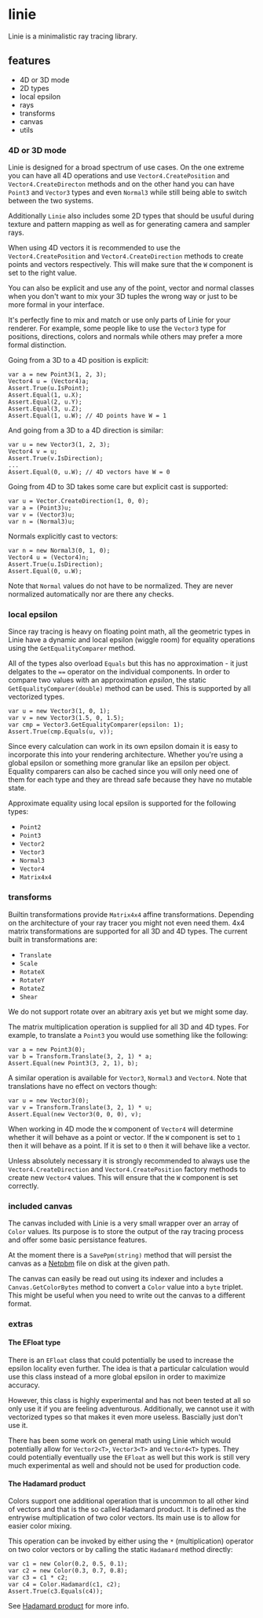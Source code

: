 # linie
Linie is a minimalistic ray tracing library.

## features
* 4D or 3D mode
* 2D types
* local epsilon
* rays
* transforms
* canvas
* utils

### 4D or 3D mode
Linie is designed for a broad spectrum of use cases. On the one extreme you can
have all 4D operations and use `Vector4.CreatePosition` and `Vector4.CreateDirecton`
methods and on the other hand you can have `Point3` and `Vector3` types and even `Normal3`
while still being able to switch between the two systems.

Additionally `Linie` also includes some 2D types that should be usuful during texture
and pattern mapping as well as for generating camera and sampler rays.

When using 4D vectors it is recommended to use the `Vector4.CreatePosition` and
`Vector4.CreateDirection` methods to create points and vectors respectively. This
will make sure that the `W` component is set to the right value.

You can also be explicit and use any of the point, vector and normal classes when you don't want to mix your 3D tuples the wrong way or just to be more formal in your interface.

It's perfectly fine to mix and match or use only parts of Linie for your renderer. For example, some people like to use the `Vector3` type for positions, directions, colors and normals while others may prefer a more formal distinction.

Going from a 3D to a 4D position is explicit:
```
var a = new Point3(1, 2, 3);
Vector4 u = (Vector4)a;
Assert.True(u.IsPoint);
Assert.Equal(1, u.X);
Assert.Equal(2, u.Y);
Assert.Equal(3, u.Z);
Assert.Equal(1, u.W); // 4D points have W = 1
```

And going from a 3D to a 4D direction is similar:
```
var u = new Vector3(1, 2, 3);
Vector4 v = u;
Assert.True(v.IsDirection);
...
Assert.Equal(0, u.W); // 4D vectors have W = 0
```

Going from 4D to 3D takes some care but explicit cast is supported:
```
var u = Vector.CreateDirection(1, 0, 0);
var a = (Point3)u;
var v = (Vector3)u;
var n = (Normal3)u;
```

Normals explicitly cast to vectors:
```
var n = new Normal3(0, 1, 0);
Vector4 u = (Vector4)n;
Assert.True(u.IsDirection);
Assert.Equal(0, u.W);
```

Note that `Normal` values do not have to be normalized. They are never
normalized automatically nor are there any checks.

### local epsilon
Since ray tracing is heavy on floating point math, all the geometric types in
Linie have a dynamic and local epsilon (wiggle room) for equality operations
using the `GetEqualityComparer` method.

All of the types also overload `Equals` but this has no approximation - it just
delgates to the `==` operator on the individual components. In order to compare 
two values with an approximation *epsilon*, the static `GetEqualityComparer(double)` 
method can be used. This is supported by all vectorized types.
```
var u = new Vector3(1, 0, 1);
var v = new Vector3(1.5, 0, 1.5);
var cmp = Vector3.GetEqualityComparer(epsilon: 1);
Assert.True(cmp.Equals(u, v));
```

Since every calculation can work in its own epsilon domain it is easy to
incorporate this into your rendering architecture. Whether you're using a
global epsilon or something more granular like an epsilon per object. Equality
comparers can also be cached since you will only need one of them for each type
and they are thread safe because they have no mutable state.

Approximate equality using local epsilon is supported for the following types:
* `Point2`
* `Point3`
* `Vector2`
* `Vector3`
* `Normal3`
* `Vector4`
* `Matrix4x4`

### transforms
Builtin transformations provide `Matrix4x4` affine transformations. Depending on
the architecture of your ray tracer you might not even need them. 4x4 matrix 
transformations are supported for all 3D and 4D types. The current built in
transformations are:

* `Translate`
* `Scale`
* `RotateX`
* `RotateY`
* `RotateZ`
* `Shear`

We do not support rotate over an abitrary axis yet but we might some day.

The matrix multiplication operation is supplied for all 3D and 4D types. For 
example, to translate a `Point3` you would use something like the following:
```
var a = new Point3(0);
var b = Transform.Translate(3, 2, 1) * a;
Assert.Equal(new Point3(3, 2, 1), b);
```

A similar operation is available for `Vector3`, `Normal3` and `Vector4`. Note
that translations have no effect on vectors though:
```
var u = new Vector3(0);
var v = Transform.Translate(3, 2, 1) * u;
Assert.Equal(new Vector3(0, 0, 0), v);
```

When working in 4D mode the `W` component of `Vector4` will determine whether it will behave as a point or vector. If the `W` component is set to `1` then it will behave as a point. If it is set to `0` then it will behave like a vector.

Unless absolutely necessary it is strongly recommended to always use the 
`Vector4.CreateDirection` and `Vector4.CreatePosition` factory methods to create
new `Vector4` values. This will ensure that the `W` component is set correctly.

### included canvas
The canvas included with Linie is a very small wrapper over an array of `Color` values. Its purpose is to store the output of the ray tracing process and offer some basic persistance features. 

At the moment there is a `SavePpm(string)` method that will persist the canvas as a [Netpbm](https://en.wikipedia.org/wiki/Netpbm) file on disk at the given path.

The canvas can easily be read out using its indexer and includes a `Canvas.GetColorBytes` method to convert a `Color` value into a `byte` triplet. This might be useful when you need to write out the canvas to a different format.

### extras
#### The EFloat type
There is an `EFloat` class that could potentially be used to increase the
epsilon locality even further. The idea is that a particular calculation would use this class instead of a more global epsilon in order to maximize accuracy.

However, this class is highly experimental and has not been tested at all so only use it if you are feeling adventurous. Additionally, we cannot use it with vectorized types so that makes it
even more useless. Bascially just don't use it. 

There has been some work on general math using Linie which would potentially allow
for `Vector2<T>`, `Vector3<T>` and `Vector4<T>` types. They could potentially eventually
use the `EFloat` as well but this work is still very much experimental as well and
should not be used for production code.

#### The Hadamard product
Colors support one additional operation that is uncommon to all other kind
of vectors and that is the so called Hadamard product. It is defined as the entrywise multiplication of two color vectors. Its main use is to allow for easier color mixing. 

This operation can be invoked by either using the `*` (multiplication) operator on two color vectors or by calling the static `Hadamard` method directly:
```
var c1 = new Color(0.2, 0.5, 0.1);
var c2 = new Color(0.3, 0.7, 0.8);
var c3 = c1 * c2;
var c4 = Color.Hadamard(c1, c2);
Assert.True(c3.Equals(c4));
```

See [Hadamard product](https://en.wikipedia.org/wiki/Hadamard_product_(matrices)) for more info.